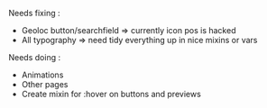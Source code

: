 Needs fixing : 
- Geoloc button/searchfield => currently icon pos is hacked
- All typography => need tidy everything up in nice mixins or vars

Needs doing :
- Animations
- Other pages
- Create mixin for :hover on buttons and previews